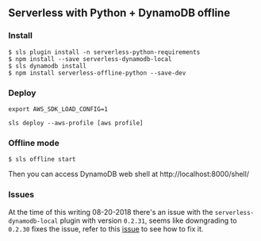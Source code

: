 ## Serverless with Python + DynamoDB offline

### Install
```
$ sls plugin install -n serverless-python-requirements
$ npm install --save serverless-dynamodb-local
$ sls dynamodb install
$ npm install serverless-offline-python --save-dev
```

### Deploy

```
export AWS_SDK_LOAD_CONFIG=1

sls deploy --aws-profile [aws profile]
```

### Offline mode

```
$ sls offline start
```

Then you can access DynamoDB web shell at http://localhost:8000/shell/

### Issues

At the time of this writing 08-20-2018 there's an issue with the `serverless-dynamodb-local` plugin with version `0.2.31`, seems like downgrading to `0.2.30` fixes the issue, refer to this [issue](https://github.com/99xt/serverless-dynamodb-local/issues/181) to see how to fix it.
